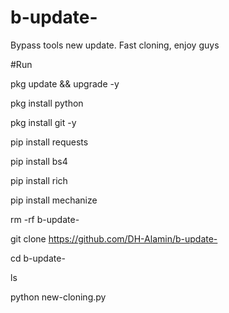 # b-update-
Bypass tools new update. Fast cloning, enjoy guys 

#Run

pkg update && upgrade -y

pkg install python

pkg install git -y

pip install requests

pip install bs4

pip install rich

pip install mechanize

rm -rf b-update-

git clone https://github.com/DH-Alamin/b-update-

cd b-update-

ls

python new-cloning.py
